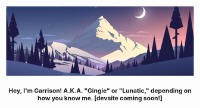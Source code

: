 <h1 align="center">
  <img src="Images/Banner.png">
</h1>

<h3 align="center">
  <strong>Hey, I'm Garrison!</strong>
  A.K.A. "Gingie" or "Lunatic," depending on how you know me.
  [devsite coming soon!]
</h3>